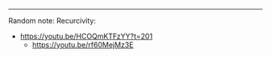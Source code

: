 


----------

Random note:
Recurcivity: 
- https://youtu.be/HCOQmKTFzYY?t=201
  - https://youtu.be/rf60MejMz3E
